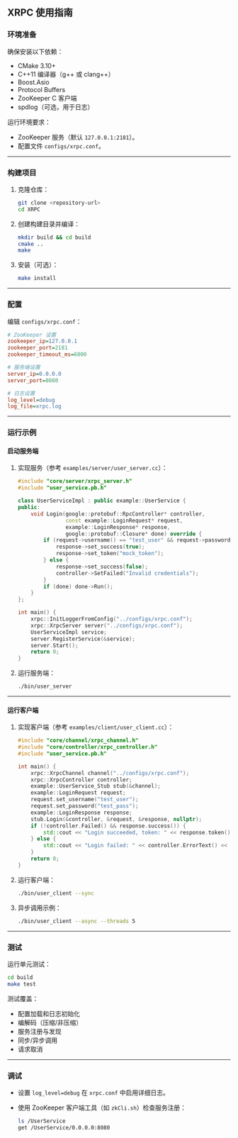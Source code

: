 
## XRPC 使用指南

### 环境准备

确保安装以下依赖：

- CMake 3.10+
- C++11 编译器（g++ 或 clang++）
- Boost.Asio
- Protocol Buffers
- ZooKeeper C 客户端
- spdlog（可选，用于日志）

运行环境要求：

- ZooKeeper 服务（默认 `127.0.0.1:2181`）。
- 配置文件 `configs/xrpc.conf`。

---

### 构建项目

1. 克隆仓库：

   ```bash
   git clone <repository-url>
   cd XRPC
   ```

2. 创建构建目录并编译：

   ```bash
   mkdir build && cd build
   cmake ..
   make
   ```

3. 安装（可选）：

   ```bash
   make install
   ```

---
### 配置

编辑 `configs/xrpc.conf`：

```ini
# ZooKeeper 设置
zookeeper_ip=127.0.0.1
zookeeper_port=2181
zookeeper_timeout_ms=6000

# 服务端设置
server_ip=0.0.0.0
server_port=8080

# 日志设置
log_level=debug
log_file=xrpc.log
```

---

### 运行示例

#### 启动服务端

1. 实现服务（参考 `examples/server/user_server.cc`）：

   ```cpp
   #include "core/server/xrpc_server.h"
   #include "user_service.pb.h"

   class UserServiceImpl : public example::UserService {
   public:
       void Login(google::protobuf::RpcController* controller,
                  const example::LoginRequest* request,
                  example::LoginResponse* response,
                  google::protobuf::Closure* done) override {
           if (request->username() == "test_user" && request->password() == "test_pass") {
               response->set_success(true);
               response->set_token("mock_token");
           } else {
               response->set_success(false);
               controller->SetFailed("Invalid credentials");
           }
           if (done) done->Run();
       }
   };

   int main() {
       xrpc::InitLoggerFromConfig("../configs/xrpc.conf");
       xrpc::XrpcServer server("../configs/xrpc.conf");
       UserServiceImpl service;
       server.RegisterService(&service);
       server.Start();
       return 0;
   }
   ```

2. 运行服务端：

   ```bash
   ./bin/user_server
   ```

---

#### 运行客户端

1. 实现客户端（参考 `examples/client/user_client.cc`）：

   ```cpp
   #include "core/channel/xrpc_channel.h"
   #include "core/controller/xrpc_controller.h"
   #include "user_service.pb.h"

   int main() {
       xrpc::XrpcChannel channel("../configs/xrpc.conf");
       xrpc::XrpcController controller;
       example::UserService_Stub stub(&channel);
       example::LoginRequest request;
       request.set_username("test_user");
       request.set_password("test_pass");
       example::LoginResponse response;
       stub.Login(&controller, &request, &response, nullptr);
       if (!controller.Failed() && response.success()) {
           std::cout << "Login succeeded, token: " << response.token() << std::endl;
       } else {
           std::cout << "Login failed: " << controller.ErrorText() << std::endl;
       }
       return 0;
   }
   ```

2. 运行客户端：

   ```bash
   ./bin/user_client --sync
   ```

3. 异步调用示例：

   ```bash
   ./bin/user_client --async --threads 5
   ```

---

### 测试

运行单元测试：

```bash
cd build
make test
```

测试覆盖：
- 配置加载和日志初始化
- 编解码（压缩/非压缩）
- 服务注册与发现
- 同步/异步调用
- 请求取消

---

### 调试

- 设置 `log_level=debug` 在 `xrpc.conf` 中启用详细日志。
- 使用 ZooKeeper 客户端工具（如 `zkCli.sh`）检查服务注册：

  ```bash
  ls /UserService
  get /UserService/0.0.0.0:8080
  ```

